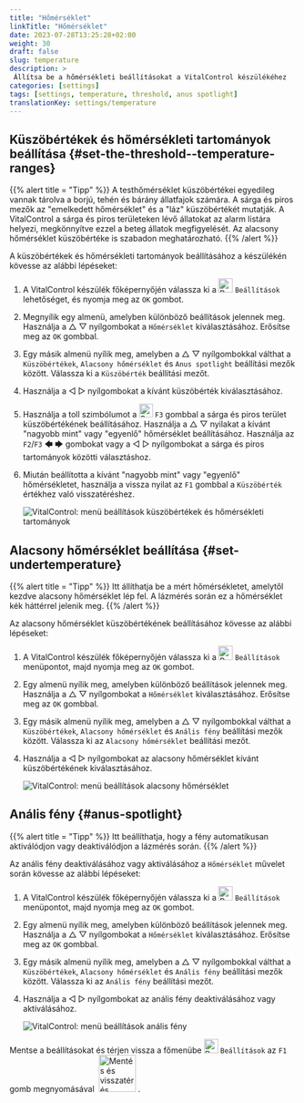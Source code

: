 ```yaml
---
title: "Hőmérséklet"
linkTitle: "Hőmérséklet"
date: 2023-07-28T13:25:28+02:00
weight: 30
draft: false
slug: temperature
description: >
 Állítsa be a hőmérsékleti beállításokat a VitalControl készülékéhez
categories: [settings]
tags: [settings, temperature, threshold, anus spotlight]
translationKey: settings/temperature
---
```

## Küszöbértékek és hőmérsékleti tartományok beállítása {#set-the-threshold--temperature-ranges}
{{% alert title = "Tipp" %}} 
A testhőmérséklet küszöbértékei egyedileg vannak tárolva a borjú, tehén és bárány állatfajok számára. A sárga és piros mezők az "emelkedett hőmérséklet" és a "láz" küszöbértékét mutatják. A VitalControl a sárga és piros területeken lévő állatokat az alarm listára helyezi, megkönnyítve ezzel a beteg állatok megfigyelését. Az alacsony hőmérséklet küszöbértéke is szabadon meghatározható.
{{% /alert %}}

A küszöbértékek és hőmérsékleti tartományok beállításához a készülékén kövesse az alábbi lépéseket:

1. A VitalControl készülék főképernyőjén válassza ki a <img src="/icons/gear.svg" width="25" align="bottom" alt="Beállítások" /> `Beállítások` lehetőséget, és nyomja meg az `OK` gombot.

2. Megnyílik egy almenü, amelyben különböző beállítások jelennek meg. Használja a △ ▽ nyílgombokat a `Hőmérséklet` kiválasztásához. Erősítse meg az `OK` gombbal.

3. Egy másik almenü nyílik meg, amelyben a △ ▽ nyílgombokkal válthat a `Küszöbértékek`, `Alacsony hőmérséklet` és `Anus spotlight` beállítási mezők között. Válassza ki a `Küszöbérték` beállítási mezőt.

4. Használja a ◁ ▷ nyílgombokat a kívánt küszöbérték kiválasztásához.

5. Használja a toll szimbólumot a <img src="/icons/actions/edit.svg" width="24" align="bottom" alt="Szerkesztés" /> `F3` gombbal a sárga és piros terület küszöbértékének beállításához. Használja a △ ▽ nyilakat a kívánt "nagyobb mint" vagy "egyenlő" hőmérséklet beállításához. Használja az `F2`/`F3` 🡄 🡆 gombokat vagy a ◁ ▷ nyílgombokat a sárga és piros tartományok közötti választáshoz.

6. Miután beállította a kívánt "nagyobb mint" vagy "egyenlő" hőmérsékletet, használja a vissza nyilat az `F1` gombbal a `Küszöbérték` értékhez való visszatéréshez.

    ![VitalControl: menü beállítások küszöbértékek és hőmérsékleti tartományok](../images/threshold.png "Küszöbértékek és hőmérsékleti tartományok")

## Alacsony hőmérséklet beállítása {#set-undertemperature}
{{% alert title = "Tipp" %}}
Itt állíthatja be a mért hőmérsékletet, amelytől kezdve alacsony hőmérséklet lép fel. A lázmérés során ez a hőmérséklet kék háttérrel jelenik meg.
{{% /alert %}}

Az alacsony hőmérséklet küszöbértékének beállításához kövesse az alábbi lépéseket:

1. A VitalControl készülék főképernyőjén válassza ki a <img src="/icons/gear.svg" width="25" align="bottom" alt="Beállítások" /> `Beállítások` menüpontot, majd nyomja meg az `OK` gombot.

2. Egy almenü nyílik meg, amelyben különböző beállítások jelennek meg. Használja a △ ▽ nyílgombokat a `Hőmérséklet` kiválasztásához. Erősítse meg az `OK` gombbal.

3. Egy másik almenü nyílik meg, amelyben a △ ▽ nyílgombokkal válthat a `Küszöbértékek`, `Alacsony hőmérséklet` és `Anális fény` beállítási mezők között. Válassza ki az `Alacsony hőmérséklet` beállítási mezőt.

4. Használja a ◁ ▷ nyílgombokat az alacsony hőmérséklet kívánt küszöbértékének kiválasztásához.

    ![VitalControl: menü beállítások alacsony hőmérséklet](../images/undertemperature.png "Alacsony hőmérséklet")

## Anális fény {#anus-spotlight}
{{% alert title = "Tipp" %}}
Itt beállíthatja, hogy a fény automatikusan aktiválódjon vagy deaktiválódjon a lázmérés során.
{{% /alert %}}

Az anális fény deaktiválásához vagy aktiválásához a `Hőmérséklet` művelet során kövesse az alábbi lépéseket:

1. A VitalControl készülék főképernyőjén válassza ki a <img src="/icons/gear.svg" width="25" align="bottom" alt="Beállítások" /> `Beállítások` menüpontot, majd nyomja meg az `OK` gombot.

2. Egy almenü nyílik meg, amelyben különböző beállítások jelennek meg. Használja a △ ▽ nyílgombokat a `Hőmérséklet` kiválasztásához. Erősítse meg az `OK` gombbal.

3. Egy másik almenü nyílik meg, amelyben a △ ▽ nyílgombokkal válthat a `Küszöbértékek`, `Alacsony hőmérséklet` és `Anális fény` beállítási mezők között. Válassza ki az `Anális fény` beállítási mezőt.

4. Használja a ◁ ▷ nyílgombokat az anális fény deaktiválásához vagy aktiválásához.

    ![VitalControl: menü beállítások anális fény](../images/anusspotlight.png "Anális fény")

Mentse a beállításokat és térjen vissza a főmenübe <img src="/icons/gear.svg" width="25" align="bottom" alt="Beállítások" /> `Beállítások` az `F1` gomb megnyomásával &nbsp;<img src="/icons/footer/save_exit.svg" width="65" align="bottom" alt="Mentés és visszatérés" />&nbsp;.



